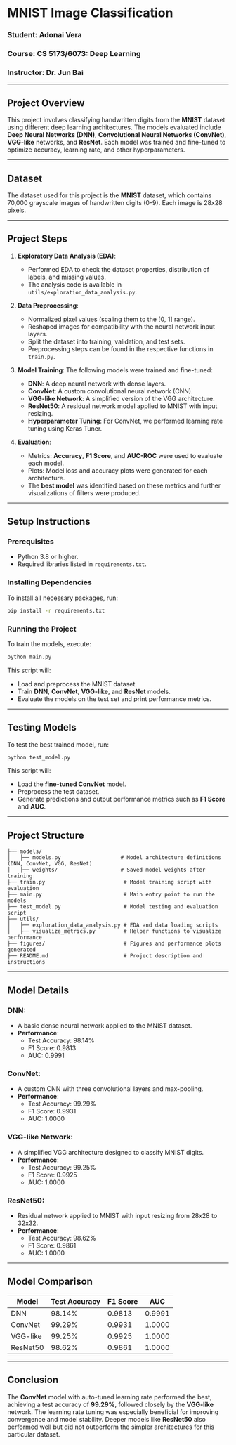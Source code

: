 # **MNIST Image Classification**

### **Student:** Adonai Vera  
### **Course:** CS 5173/6073: Deep Learning  
### **Instructor:** Dr. Jun Bai  

---

## **Project Overview**

This project involves classifying handwritten digits from the **MNIST** dataset using different deep learning architectures. The models evaluated include **Deep Neural Networks (DNN)**, **Convolutional Neural Networks (ConvNet)**, **VGG-like** networks, and **ResNet**. Each model was trained and fine-tuned to optimize accuracy, learning rate, and other hyperparameters.

---

## **Dataset**

The dataset used for this project is the **MNIST** dataset, which contains 70,000 grayscale images of handwritten digits (0-9). Each image is 28x28 pixels.

---

## **Project Steps**

1. **Exploratory Data Analysis (EDA)**:
   - Performed EDA to check the dataset properties, distribution of labels, and missing values.
   - The analysis code is available in `utils/exploration_data_analysis.py`.

2. **Data Preprocessing**:
   - Normalized pixel values (scaling them to the [0, 1] range).
   - Reshaped images for compatibility with the neural network input layers.
   - Split the dataset into training, validation, and test sets.
   - Preprocessing steps can be found in the respective functions in `train.py`.

3. **Model Training**:
   The following models were trained and fine-tuned:
   - **DNN**: A deep neural network with dense layers.
   - **ConvNet**: A custom convolutional neural network (CNN).
   - **VGG-like Network**: A simplified version of the VGG architecture.
   - **ResNet50**: A residual network model applied to MNIST with input resizing.
   - **Hyperparameter Tuning**: For ConvNet, we performed learning rate tuning using Keras Tuner.

4. **Evaluation**:
   - Metrics: **Accuracy**, **F1 Score**, and **AUC-ROC** were used to evaluate each model.
   - Plots: Model loss and accuracy plots were generated for each architecture.
   - The **best model** was identified based on these metrics and further visualizations of filters were produced.

---

## **Setup Instructions**

### **Prerequisites**

- Python 3.8 or higher.
- Required libraries listed in `requirements.txt`.

### **Installing Dependencies**

To install all necessary packages, run:

```bash
pip install -r requirements.txt
```

### **Running the Project**

To train the models, execute:

```bash
python main.py
```

This script will:
- Load and preprocess the MNIST dataset.
- Train **DNN**, **ConvNet**, **VGG-like**, and **ResNet** models.
- Evaluate the models on the test set and print performance metrics.

---

## **Testing Models**

To test the best trained model, run:

```bash
python test_model.py
```

This script will:
- Load the **fine-tuned ConvNet** model.
- Preprocess the test dataset.
- Generate predictions and output performance metrics such as **F1 Score** and **AUC**.

---

## **Project Structure**

```
├── models/
│   ├── models.py                   # Model architecture definitions (DNN, ConvNet, VGG, ResNet)
│   ├── weights/                    # Saved model weights after training
├── train.py                         # Model training script with evaluation
├── main.py                          # Main entry point to run the models
├── test_model.py                    # Model testing and evaluation script
├── utils/
│   ├── exploration_data_analysis.py # EDA and data loading scripts
│   ├── visualize_metrics.py         # Helper functions to visualize performance
├── figures/                         # Figures and performance plots generated
├── README.md                        # Project description and instructions
```

---

## **Model Details**

### **DNN**:
- A basic dense neural network applied to the MNIST dataset.
- **Performance**:
  - Test Accuracy: 98.14%
  - F1 Score: 0.9813
  - AUC: 0.9991

### **ConvNet**:
- A custom CNN with three convolutional layers and max-pooling.
- **Performance**:
  - Test Accuracy: 99.29%
  - F1 Score: 0.9931
  - AUC: 1.0000

### **VGG-like Network**:
- A simplified VGG architecture designed to classify MNIST digits.
- **Performance**:
  - Test Accuracy: 99.25%
  - F1 Score: 0.9925
  - AUC: 1.0000

### **ResNet50**:
- Residual network applied to MNIST with input resizing from 28x28 to 32x32.
- **Performance**:
  - Test Accuracy: 98.62%
  - F1 Score: 0.9861
  - AUC: 1.0000

---

## **Model Comparison**

| Model                  | Test Accuracy | F1 Score | AUC    |
|------------------------|---------------|----------|--------|
| DNN                    | 98.14%        | 0.9813   | 0.9991 |
| ConvNet                | 99.29%        | 0.9931   | 1.0000 |
| VGG-like               | 99.25%        | 0.9925   | 1.0000 |
| ResNet50               | 98.62%        | 0.9861   | 1.0000 |

---

## **Conclusion**

The **ConvNet** model with auto-tuned learning rate performed the best, achieving a test accuracy of **99.29%**, followed closely by the **VGG-like** network. The learning rate tuning was especially beneficial for improving convergence and model stability. Deeper models like **ResNet50** also performed well but did not outperform the simpler architectures for this particular dataset.